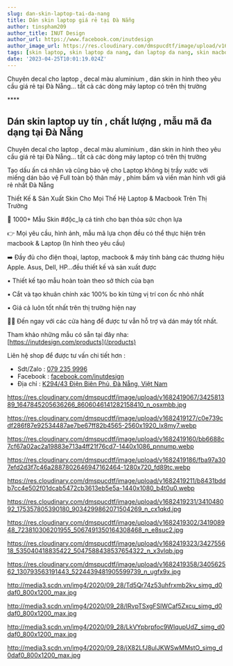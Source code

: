 ```yaml
---
slug: dan-skin-laptop-tai-da-nang
title: Dán skin laptop giá rẻ tại Đà Nẵng
author: tinspham209
author_title: INUT Design
author_url: https://www.facebook.com/inutdesign
author_image_url: https://res.cloudinary.com/dmspucdtf/image/upload/v1663647671/inut/292635797_197003529328579_4330060878795101093_n_bjzhby.jpg
tags: [skin laptop, skin laptop da nang, dan laptop da nang, skin macbook da nang]
date: '2023-04-25T10:01:19.024Z'
---
```


Chuyên decal cho laptop , decal màu aluminium , dán skin in hình theo yêu cầu giá rẻ tại Đà Nẵng... tất cả các dòng máy laptop có trên thị trường

<!-- truncate-->****

<!-- ## Table of contents -->

## Dán skin laptop uy tín , chất lượng , mẫu mã đa dạng tại Đà Nẵng
Chuyên decal cho laptop , decal màu aluminium , dán skin in hình theo yêu cầu giá rẻ tại Đà Nẵng... tất cả các dòng máy laptop có trên thị trường

Tạo dấu ấn cá nhân và cũng bảo vệ cho Laptop không bị trầy xước với miếng dán bảo vệ Full toàn bộ thân máy , phím bấm và viền màn hình với giá rẻ nhất Đà Nẵng

Thiết Kế & Sản Xuất Skin Cho Mọi Thế Hệ Laptop & Macbook Trên Thị Trường

🤙 1000+ Mẫu Skin #độc_lạ cá tính cho bạn thỏa sức chọn lựa

👉 Mọi yêu cầu, hình ảnh, mẫu mã lựa chọn đều có thể thực hiện trên macbook & Laptop (In hình theo yêu cầu)

➡️ Đầy đủ cho điện thoại, laptop, macbook & máy tính bảng các thương hiệu Apple. Asus, Dell, HP…đều thiết kế và sản xuất được

▪️ Thiết kế tạo mẫu hoàn toàn theo sở thích của bạn

▪️ Cắt và tạo khuân chính xác 100% bo kín từng vị trí con ốc nhỏ nhất

▪️ Giá cả luôn tốt nhất trên thị trường hiện nay

💯💯 Đến ngay với các cửa hàng để được tư vẫn hỗ trợ và dán máy tốt nhất.

Tham khảo những mẫu có sẵn tại đây nha: [https://inutdesign.com/products](/products)

Liên hệ shop để được tư vấn chi tiết hơn :
- Sdt/Zalo : [079 235 9996](tel:0792359996)
- Facebook : [facebook.com/inutdesign](https://www.facebook.com/inutdesign)
- Địa chỉ : [K294/43 Điện Biên Phủ, Đà Nẵng, Việt Nam](https://goo.gl/maps/c9K4XVcUwQ3aiqSu5)

https://res.cloudinary.com/dmspucdtf/image/upload/v1682419067/342581389_1647845205636266_8606046141282158410_n_osxmbb.jpg

https://res.cloudinary.com/dmspucdtf/image/upload/v1682419127/c0e739cdf286f87e92534487ae7be67ff82b4565-2560x1920_lx8my7.webp

https://res.cloudinary.com/dmspucdtf/image/upload/v1682419160/bb6688c7cf67a02ac2a19883e713a4ff21f76cd7-1440x1086_pnnump.webp

https://res.cloudinary.com/dmspucdtf/image/upload/v1682419186/fba97a307efd2d3f7c46a2887802646947162464-1280x720_fd89tc.webp

https://res.cloudinary.com/dmspucdtf/image/upload/v1682419211/b8431bddb7cc4e502f01dcab5472cb3613eb5e5a-1440x1080_b4t0u0.webp

https://res.cloudinary.com/dmspucdtf/image/upload/v1682419231/341048092_175357805390180_9034299862071504269_n_cx1qkd.jpg

https://res.cloudinary.com/dmspucdtf/image/upload/v1682419302/341908948_723810306201955_5067491350164308468_n_e8suc2.jpg

https://res.cloudinary.com/dmspucdtf/image/upload/v1682419323/342755618_535040418835422_5047588438537654322_n_x3vlqb.jpg

https://res.cloudinary.com/dmspucdtf/image/upload/v1682419358/340562562_130793563191443_5224439481905599739_n_ugfx9x.jpg

http://media3.scdn.vn/img4/2020/09_28/Td5Qr74z53uhfrxmb2kv_simg_d0daf0_800x1200_max.jpg

http://media3.scdn.vn/img4/2020/09_28/IRvpTSxgFSlWCaf5Zxcu_simg_d0daf0_800x1200_max.jpg

http://media3.scdn.vn/img4/2020/09_28/LkVYpbrpfoc9WIqupUdZ_simg_d0daf0_800x1200_max.jpg

http://media3.scdn.vn/img4/2020/09_28/jX82LfJ8uIJKWSwMMstO_simg_d0daf0_800x1200_max.jpg